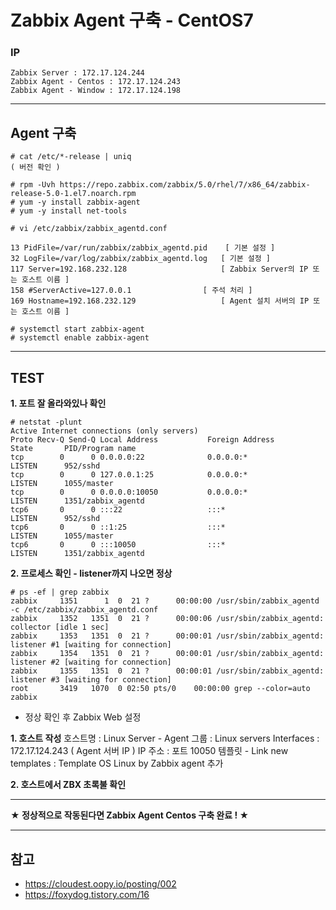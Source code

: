# Zabbix Agent 구축 - CentOS7

### IP
```
Zabbix Server : 172.17.124.244
Zabbix Agent - Centos : 172.17.124.243
Zabbix Agent - Window : 172.17.124.198
```
***

## Agent 구축
```
# cat /etc/*-release | uniq
( 버전 확인 )

# rpm -Uvh https://repo.zabbix.com/zabbix/5.0/rhel/7/x86_64/zabbix-release-5.0-1.el7.noarch.rpm
# yum -y install zabbix-agent
# yum -y install net-tools

# vi /etc/zabbix/zabbix_agentd.conf

13 PidFile=/var/run/zabbix/zabbix_agentd.pid    [ 기본 설정 ]
32 LogFile=/var/log/zabbix/zabbix_agentd.log   [ 기본 설정 ]
117 Server=192.168.232.128        	           [ Zabbix Server의 IP 또는 호스트 이름 ]
158 #ServerActive=127.0.0.1		           [ 주석 처리 ]
169 Hostname=192.168.232.129                   [ Agent 설치 서버의 IP 또는 호스트 이름 ]

# systemctl start zabbix-agent
# systemctl enable zabbix-agent
```
***
## TEST
**1. 포트 잘 올라와있나 확인**
```
# netstat -plunt
Active Internet connections (only servers)
Proto Recv-Q Send-Q Local Address           Foreign Address         State       PID/Program name    
tcp        0      0 0.0.0.0:22              0.0.0.0:*               LISTEN      952/sshd            
tcp        0      0 127.0.0.1:25            0.0.0.0:*               LISTEN      1055/master         
tcp        0      0 0.0.0.0:10050           0.0.0.0:*               LISTEN      1351/zabbix_agentd  
tcp6       0      0 :::22                   :::*                    LISTEN      952/sshd            
tcp6       0      0 ::1:25                  :::*                    LISTEN      1055/master         
tcp6       0      0 :::10050                :::*                    LISTEN      1351/zabbix_agentd  
```
**2. 프로세스 확인 - listener까지 나오면 정상**
```
# ps -ef | grep zabbix
zabbix     1351      1  0  21 ?      00:00:00 /usr/sbin/zabbix_agentd -c /etc/zabbix/zabbix_agentd.conf
zabbix     1352   1351  0  21 ?      00:00:06 /usr/sbin/zabbix_agentd: collector [idle 1 sec]
zabbix     1353   1351  0  21 ?      00:00:01 /usr/sbin/zabbix_agentd: listener #1 [waiting for connection]
zabbix     1354   1351  0  21 ?      00:00:01 /usr/sbin/zabbix_agentd: listener #2 [waiting for connection]
zabbix     1355   1351  0  21 ?      00:00:01 /usr/sbin/zabbix_agentd: listener #3 [waiting for connection]
root       3419   1070  0 02:50 pts/0    00:00:00 grep --color=auto zabbix
```

- 정상 확인 후 Zabbix Web 설정

**1. 호스트 작성**
호스트명 : Linux Server - Agent
그룹 : Linux servers
Interfaces : 172.17.124.243 ( Agent 서버 IP )
IP 주소 : 포트 10050
템플릿 - Link new templates : Template OS Linux by Zabbix agent
추가

**2. 호스트에서 ZBX 초록불 확인**

***
**★ 정상적으로 작동된다면 Zabbix Agent Centos 구축 완료 ! ★**
***

## 참고
- https://cloudest.oopy.io/posting/002
- https://foxydog.tistory.com/16
